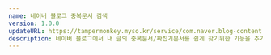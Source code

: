 ```yaml
---
name: 네이버 블로그 중복문서 검색
version: 1.0.0
updateURL: https://tampermonkey.myso.kr/service/com.naver.blog-content.overlap.search.user.js
description: 네이버 블로그에서 내 글의 중복문서/짜집기문서를 쉽게 찾기위한 기능을 추가합니다.
---
```

